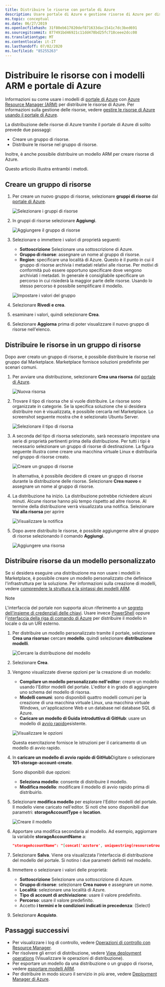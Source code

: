 ```yaml
---
title: Distribuire le risorse con portale di Azure
description: Usare portale di Azure e gestione risorse di Azure per distribuire le risorse in un gruppo di risorse nella sottoscrizione.
ms.topic: conceptual
ms.date: 06/27/2019
ms.openlocfilehash: 31f80eb617820def871633dac1541c7dc3bed691
ms.sourcegitcommit: 877491bd46921c11dd478bd25fc718ceee2dcc08
ms.translationtype: MT
ms.contentlocale: it-IT
ms.lasthandoff: 07/02/2020
ms.locfileid: "85255263"
---
```

# <a name="deploy-resources-with-arm-templates-and-azure-portal"></a>Distribuire le risorse con i modelli ARM e portale di Azure

Informazioni su come usare i modelli di [portale di Azure](https://portal.azure.com) con [Azure Resource Manager (ARM)](overview.md) per distribuire le risorse di Azure. Per informazioni sulla gestione delle risorse, vedere [gestire le risorse di Azure usando il portale di Azure](../management/manage-resources-portal.md).

La distribuzione delle risorse di Azure tramite il portale di Azure di solito prevede due passaggi:

- Creare un gruppo di risorse.
- Distribuire le risorse nel gruppo di risorse.

Inoltre, è anche possibile distribuire un modello ARM per creare risorse di Azure.

Questo articolo illustra entrambi i metodi.

## <a name="create-a-resource-group"></a>Creare un gruppo di risorse

1. Per creare un nuovo gruppo di risorse, selezionare **gruppi di risorse** dal [portale di Azure](https://portal.azure.com).

   ![Selezionare i gruppi di risorse](./media/deploy-portal/select-resource-groups.png)

1. In gruppi di risorse selezionare **Aggiungi**.

   ![Aggiungere il gruppo di risorse](./media/deploy-portal/add-resource-group.png)

1. Selezionare o immettere i valori di proprietà seguenti:

    - **Sottoscrizione** Selezionare una sottoscrizione di Azure.
    - **Gruppo di risorse**: assegnare un nome al gruppo di risorse.
    - **Region**: specificare una località di Azure. Questo è il punto in cui il gruppo di risorse archivia i metadati relativi alle risorse. Per motivi di conformità può essere opportuno specificare dove vengono archiviati i metadati. In generale è consigliabile specificare un percorso in cui risiederà la maggior parte delle risorse. Usando lo stesso percorso è possibile semplificare il modello.

   ![Impostare i valori del gruppo](./media/deploy-portal/set-group-properties.png)

1. Selezionare **Rivedi e crea**.
1. esaminare i valori, quindi selezionare **Crea**.
1. Selezionare **Aggiorna** prima di poter visualizzare il nuovo gruppo di risorse nell'elenco.

## <a name="deploy-resources-to-a-resource-group"></a>Distribuire le risorse in un gruppo di risorse

Dopo aver creato un gruppo di risorse, è possibile distribuire le risorse nel gruppo dal Marketplace. Marketplace fornisce soluzioni predefinite per scenari comuni.

1. Per avviare una distribuzione, selezionare **Crea una risorsa** dal [portale di Azure](https://portal.azure.com).

   ![Nuova risorsa](./media/deploy-portal/new-resources.png)

1. Trovare il tipo di risorsa che si vuole distribuire. Le risorse sono organizzate in categorie. Se la specifica soluzione che si desidera distribuire non è visualizzata, è possibile cercarla nel Marketplace. Lo screenshot seguente mostra che è selezionato Ubuntu Server.

   ![Selezionare il tipo di risorsa](./media/deploy-portal/select-resource-type.png)

1. A seconda del tipo di risorsa selezionato, sarà necessario impostare una serie di proprietà pertinenti prima della distribuzione. Per tutti i tipi è necessario selezionare un gruppo di risorse di destinazione. La figura seguente illustra come creare una macchina virtuale Linux e distribuirla nel gruppo di risorse creato.

   ![Creare un gruppo di risorse](./media/deploy-portal/select-existing-group.png)

   In alternativa, è possibile decidere di creare un gruppo di risorse durante la distribuzione delle risorse. Selezionare **Crea nuovo** e assegnare un nome al gruppo di risorse.

1. La distribuzione ha inizio. La distribuzione potrebbe richiedere alcuni minuti. Alcune risorse hanno più tempo rispetto ad altre risorse. Al termine della distribuzione verrà visualizzata una notifica. Selezionare **Vai alla risorsa** per aprire

   ![Visualizzare la notifica](./media/deploy-portal/view-notification.png)

1. Dopo avere distribuito le risorse, è possibile aggiungerne altre al gruppo di risorse selezionando il comando **Aggiungi**.

   ![Aggiungere una risorsa](./media/deploy-portal/add-resource.png)

## <a name="deploy-resources-from-custom-template"></a>Distribuire risorse da un modello personalizzato

Se si desidera eseguire una distribuzione ma non usare i modelli in Marketplace, è possibile creare un modello personalizzato che definisce l'infrastruttura per la soluzione. Per informazioni sulla creazione di modelli, vedere [comprendere la struttura e la sintassi dei modelli ARM](template-syntax.md).

> [!NOTE]
> L'interfaccia del portale non supporta alcun riferimento a un [segreto dell'insieme di credenziali delle chiavi](key-vault-parameter.md). Usare invece [PowerShell](deploy-powershell.md) oppure l'[interfaccia della riga di comando di Azure](deploy-cli.md) per distribuire il modello in locale o da un URI esterno.

1. Per distribuire un modello personalizzato tramite il portale, selezionare **Crea una risorsa**e cercare **modello**. quindi selezionare **distribuzione modelli**.

   ![Cercare la distribuzione del modello](./media/deploy-portal/search-template.png)

1. Selezionare **Crea**.
1. Vengono visualizzate diverse opzioni per la creazione di un modello:

    - **Compilare un modello personalizzato nell'editor**: creare un modello usando l'Editor modelli del portale.  L'editor è in grado di aggiungere uno schema del modello di risorsa.
    - **Modelli comuni**: sono disponibili quattro modelli comuni per la creazione di una macchina virtuale Linux, una macchina virtuale Windows, un'applicazione Web e un database nel database SQL di Azure.
    - **Caricare un modello di Guida introduttiva di GitHub**: usare un modello di [avvio rapido](https://azure.microsoft.com/resources/templates/)esistente.

   ![Visualizzare le opzioni](./media/deploy-portal/see-options.png)

    Questa esercitazione fornisce le istruzioni per il caricamento di un modello di avvio rapido.

1. In **caricare un modello di avvio rapido di GitHub**Digitare o selezionare **101-storage-account-create**.

    Sono disponibili due opzioni:

    - **Seleziona modello**: consente di distribuire il modello.
    - **Modifica modello**: modificare il modello di avvio rapido prima di distribuirlo.

1. Selezionare **modifica modello** per esplorare l'Editor modelli del portale. Il modello viene caricato nell'editor. Si noti che sono disponibili due parametri: **storageAccountType** e **location**.

   ![Creare il modello](./media/deploy-portal/show-json.png)

1. Apportare una modifica secondaria al modello. Ad esempio, aggiornare la variabile **storageAccountName** a:

    ```json
    "storageAccountName": "[concat('azstore', uniquestring(resourceGroup().id))]"
    ```

1. Selezionare **Salva**. Viene ora visualizzata l'interfaccia di distribuzione del modello del portale. Si notino i due parametri definiti nel modello.
1. Immettere o selezionare i valori delle proprietà:

    - **Sottoscrizione** Selezionare una sottoscrizione di Azure.
    - **Gruppo di risorse**: selezionare **Crea nuovo** e assegnare un nome.
    - **Località**: selezionare una località di Azure.
    - **Tipo di account di archiviazione**: usare il valore predefinito.
    - **Percorso**: usare il valore predefinito.
    - Accetto **i termini e le condizioni indicati in precedenza**: (Select)

1. Selezionare **Acquisto**.

## <a name="next-steps"></a>Passaggi successivi

- Per visualizzare i log di controllo, vedere [Operazioni di controllo con Resource Manager](../management/view-activity-logs.md).
- Per risolvere gli errori di distribuzione, vedere [View deployment operations](deployment-history.md) (Visualizzare le operazioni di distribuzione).
- Per esportare un modello da una distribuzione o un gruppo di risorse, vedere [esportare modelli ARM](export-template-portal.md).
- Per distribuire in modo sicuro il servizio in più aree, vedere [Deployment Manager di Azure](deployment-manager-overview.md).
